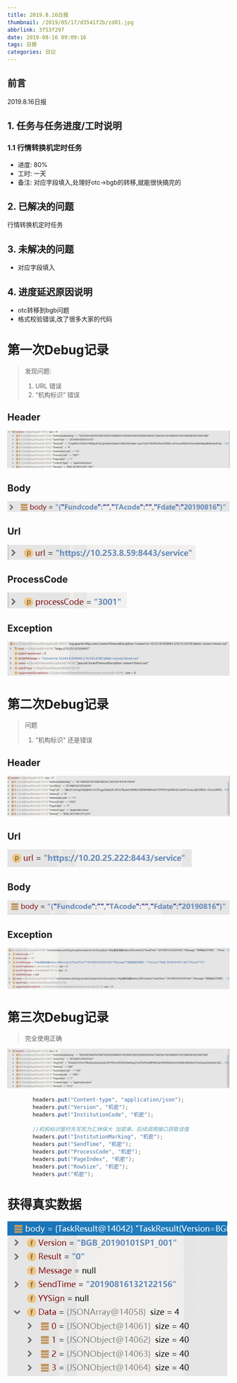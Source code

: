 ```yaml
---
title: 2019.8.16日报
thumbnail: /2019/05/17/d3541f2b/zd01.jpg
abbrlink: 3f53f297
date: 2019-08-16 09:09:16
tags: 日报
categories: 日记
---
```


## 前言

2019.8.16日报

<!--More-->

## 1. 任务与任务进度/工时说明

### 1.1 行情转换机定时任务

- 进度: 80%
- 工时: 一天
- 备注: 对应字段填入,处理好otc->bgb的转移,就能很快搞完的

## 2. 已解决的问题

行情转换机定时任务

## 3. 未解决的问题

- 对应字段填入

## 4. 进度延迟原因说明

- otc转移到bgb问题
- 格式校验错误,改了很多大家的代码



# 第一次Debug记录

> 发现问题: 
>
> 1. URL 错误
> 1. “机构标识” 错误

## Header

![1565920867477](2019-8-16日报/1565920867477.png)

## Body

![1565920882636](2019-8-16日报/1565920882636.png)

## Url

![1565920895262](2019-8-16日报/1565920895262.png)

## ProcessCode

![1565920914427](2019-8-16日报/1565920914427.png)

## Exception

![1565920958602](2019-8-16日报/1565920958602.png)

# 第二次Debug记录

> 问题
>
> 1.  "机构标识" 还是错误

## Header

![1565922393590](2019-8-16日报/1565922393590.png)

## Url

![1565922415006](2019-8-16日报/1565922415006.png)

## Body

![1565922427275](2019-8-16日报/1565922427275.png)

## Exception

![1565922475911](2019-8-16日报/1565922475911.png)

# 第三次Debug记录

> 完全使用正确

![1565925202016](2019-8-16日报/1565925202016.png)

```java
        headers.put("Content-type", "application/json");
        headers.put("Version", "机密");
        headers.put("InstitutionCode", "机密");

        //机构标识暂时先写死为汇林保大 加密串、后续调用接口获取该值
        headers.put("InstitutionMarking", "机密");
        headers.put("SendTime", "机密");
        headers.put("ProcessCode", "机密");
        headers.put("PageIndex", "机密");
        headers.put("RowSize", "机密");
		headers.put("机密");

```

# 获得真实数据

![1565933149524](2019-8-16日报/1565933149524.png)

